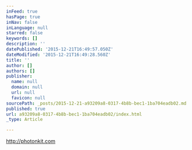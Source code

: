 ```yaml
---
inFeed: true
hasPage: true
inNav: false
inLanguage: null
starred: false
keywords: []
description: ''
datePublished: '2015-12-21T16:49:57.050Z'
dateModified: '2015-12-21T16:49:28.560Z'
title: ''
author: []
authors: []
publisher:
  name: null
  domain: null
  url: null
  favicon: null
sourcePath: _posts/2015-12-21-a93209a8-0317-4b8b-bec1-1ba704eadb02.md
published: true
url: a93209a8-0317-4b8b-bec1-1ba704eadb02/index.html
_type: Article

---
```

http://photonkit.com